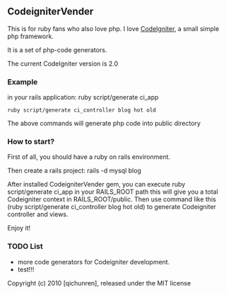 ## CodeigniterVender

This is for ruby fans who also love php. I love [CodeIgniter](http://codeigniter.com/), a small simple php framework.

It is a set of php-code generators.

The current CodeIgniter version is 2.0

### Example

in your rails application:
    ruby script/generate ci_app

    ruby script/generate ci_controller blog hot old
 
The above commands will generate php code into public directory

### How to start?

First of all, you should have a ruby on rails environment.

Then create a rails project: 
      rails -d mysql blog

After installed CodeigniterVender gem, you can execute ruby script/generate ci_app in your RAILS_ROOT path
this will give you a total Codeigniter context in RAILS_ROOT/public.
Then use command like this (ruby script/generate ci_controller blog hot old) to generate Codeigniter controller and views.

Enjoy it!



### TODO List

+ more code generators for Codeigniter development.
+ test!!!


Copyright (c) 2010 [qichunren], released under the MIT license
